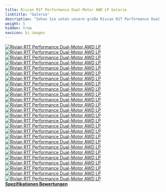 ```yaml
---
title: Rivian R1T Performance Dual-Motor AWD LP Galerie
linktitle: "Galerie"
description: "Sehen Sie unten unsere große Rivian R1T Performance Dual-Motor AWD LP Bildergalerie. Klicken Sie auf die Bilder für hochauflösende Versionen."
weight: 5
hidden: true
navicon: bi-images
---
```

<!-- markdownlint-disable MD033 -->
<div class="row" id ="my-gallery">
	<div class="pswp-grid-item col-6 col-md-4">
		<a href="https://media.evkx.net/multimedia/models/rivian/r1/r1t_performance_dual-motor_awd_lp/charging_1.jpg"
data-pswp-src="https://media.evkx.net/multimedia/models/rivian/r1/r1t_performance_dual-motor_awd_lp/charging_1.jpg"
data-pswp-width="2048"
data-pswp-height="1280" 
target="_blank">
			<img src="https://media.evkx.net/multimedia/models/rivian/r1/r1t_performance_dual-motor_awd_lp/charging_1_xst.jpg" alt="Rivian R1T Performance Dual-Motor AWD LP" class="img-fluid " />
		</a>
	</div>
	<div class="pswp-grid-item col-6 col-md-4">
		<a href="https://media.evkx.net/multimedia/models/rivian/r1/r1t_performance_dual-motor_awd_lp/charging_2.jpg"
data-pswp-src="https://media.evkx.net/multimedia/models/rivian/r1/r1t_performance_dual-motor_awd_lp/charging_2.jpg"
data-pswp-width="2880"
data-pswp-height="1920" 
target="_blank">
			<img src="https://media.evkx.net/multimedia/models/rivian/r1/r1t_performance_dual-motor_awd_lp/charging_2_xst.jpg" alt="Rivian R1T Performance Dual-Motor AWD LP" class="img-fluid " />
		</a>
	</div>
	<div class="pswp-grid-item col-6 col-md-4">
		<a href="https://media.evkx.net/multimedia/models/rivian/r1/r1t_performance_dual-motor_awd_lp/exterior_1.jpg"
data-pswp-src="https://media.evkx.net/multimedia/models/rivian/r1/r1t_performance_dual-motor_awd_lp/exterior_1.jpg"
data-pswp-width="2100"
data-pswp-height="1400" 
target="_blank">
			<img src="https://media.evkx.net/multimedia/models/rivian/r1/r1t_performance_dual-motor_awd_lp/exterior_1_xst.jpg" alt="Rivian R1T Performance Dual-Motor AWD LP" class="img-fluid " />
		</a>
	</div>
	<div class="pswp-grid-item col-6 col-md-4">
		<a href="https://media.evkx.net/multimedia/models/rivian/r1/r1t_performance_dual-motor_awd_lp/exterior_10.jpg"
data-pswp-src="https://media.evkx.net/multimedia/models/rivian/r1/r1t_performance_dual-motor_awd_lp/exterior_10.jpg"
data-pswp-width="2100"
data-pswp-height="1400" 
target="_blank">
			<img src="https://media.evkx.net/multimedia/models/rivian/r1/r1t_performance_dual-motor_awd_lp/exterior_10_xst.jpg" alt="Rivian R1T Performance Dual-Motor AWD LP" class="img-fluid " />
		</a>
	</div>
	<div class="pswp-grid-item col-6 col-md-4">
		<a href="https://media.evkx.net/multimedia/models/rivian/r1/r1t_performance_dual-motor_awd_lp/exterior_11.jpg"
data-pswp-src="https://media.evkx.net/multimedia/models/rivian/r1/r1t_performance_dual-motor_awd_lp/exterior_11.jpg"
data-pswp-width="1697"
data-pswp-height="1060" 
target="_blank">
			<img src="https://media.evkx.net/multimedia/models/rivian/r1/r1t_performance_dual-motor_awd_lp/exterior_11_xst.jpg" alt="Rivian R1T Performance Dual-Motor AWD LP" class="img-fluid " />
		</a>
	</div>
	<div class="pswp-grid-item col-6 col-md-4">
		<a href="https://media.evkx.net/multimedia/models/rivian/r1/r1t_performance_dual-motor_awd_lp/exterior_12.jpg"
data-pswp-src="https://media.evkx.net/multimedia/models/rivian/r1/r1t_performance_dual-motor_awd_lp/exterior_12.jpg"
data-pswp-width="2880"
data-pswp-height="1920" 
target="_blank">
			<img src="https://media.evkx.net/multimedia/models/rivian/r1/r1t_performance_dual-motor_awd_lp/exterior_12_xst.jpg" alt="Rivian R1T Performance Dual-Motor AWD LP" class="img-fluid " />
		</a>
	</div>
	<div class="pswp-grid-item col-6 col-md-4">
		<a href="https://media.evkx.net/multimedia/models/rivian/r1/r1t_performance_dual-motor_awd_lp/exterior_13.jpg"
data-pswp-src="https://media.evkx.net/multimedia/models/rivian/r1/r1t_performance_dual-motor_awd_lp/exterior_13.jpg"
data-pswp-width="2880"
data-pswp-height="1920" 
target="_blank">
			<img src="https://media.evkx.net/multimedia/models/rivian/r1/r1t_performance_dual-motor_awd_lp/exterior_13_xst.jpg" alt="Rivian R1T Performance Dual-Motor AWD LP" class="img-fluid " />
		</a>
	</div>
	<div class="pswp-grid-item col-6 col-md-4">
		<a href="https://media.evkx.net/multimedia/models/rivian/r1/r1t_performance_dual-motor_awd_lp/exterior_14.jpg"
data-pswp-src="https://media.evkx.net/multimedia/models/rivian/r1/r1t_performance_dual-motor_awd_lp/exterior_14.jpg"
data-pswp-width="2880"
data-pswp-height="1920" 
target="_blank">
			<img src="https://media.evkx.net/multimedia/models/rivian/r1/r1t_performance_dual-motor_awd_lp/exterior_14_xst.jpg" alt="Rivian R1T Performance Dual-Motor AWD LP" class="img-fluid " />
		</a>
	</div>
	<div class="pswp-grid-item col-6 col-md-4">
		<a href="https://media.evkx.net/multimedia/models/rivian/r1/r1t_performance_dual-motor_awd_lp/exterior_15.jpg"
data-pswp-src="https://media.evkx.net/multimedia/models/rivian/r1/r1t_performance_dual-motor_awd_lp/exterior_15.jpg"
data-pswp-width="2880"
data-pswp-height="1920" 
target="_blank">
			<img src="https://media.evkx.net/multimedia/models/rivian/r1/r1t_performance_dual-motor_awd_lp/exterior_15_xst.jpg" alt="Rivian R1T Performance Dual-Motor AWD LP" class="img-fluid " />
		</a>
	</div>
	<div class="pswp-grid-item col-6 col-md-4">
		<a href="https://media.evkx.net/multimedia/models/rivian/r1/r1t_performance_dual-motor_awd_lp/exterior_2.jpg"
data-pswp-src="https://media.evkx.net/multimedia/models/rivian/r1/r1t_performance_dual-motor_awd_lp/exterior_2.jpg"
data-pswp-width="2100"
data-pswp-height="1400" 
target="_blank">
			<img src="https://media.evkx.net/multimedia/models/rivian/r1/r1t_performance_dual-motor_awd_lp/exterior_2_xst.jpg" alt="Rivian R1T Performance Dual-Motor AWD LP" class="img-fluid " />
		</a>
	</div>
	<div class="pswp-grid-item col-6 col-md-4">
		<a href="https://media.evkx.net/multimedia/models/rivian/r1/r1t_performance_dual-motor_awd_lp/exterior_3.jpg"
data-pswp-src="https://media.evkx.net/multimedia/models/rivian/r1/r1t_performance_dual-motor_awd_lp/exterior_3.jpg"
data-pswp-width="2100"
data-pswp-height="1400" 
target="_blank">
			<img src="https://media.evkx.net/multimedia/models/rivian/r1/r1t_performance_dual-motor_awd_lp/exterior_3_xst.jpg" alt="Rivian R1T Performance Dual-Motor AWD LP" class="img-fluid " />
		</a>
	</div>
	<div class="pswp-grid-item col-6 col-md-4">
		<a href="https://media.evkx.net/multimedia/models/rivian/r1/r1t_performance_dual-motor_awd_lp/exterior_4.jpg"
data-pswp-src="https://media.evkx.net/multimedia/models/rivian/r1/r1t_performance_dual-motor_awd_lp/exterior_4.jpg"
data-pswp-width="2100"
data-pswp-height="1400" 
target="_blank">
			<img src="https://media.evkx.net/multimedia/models/rivian/r1/r1t_performance_dual-motor_awd_lp/exterior_4_xst.jpg" alt="Rivian R1T Performance Dual-Motor AWD LP" class="img-fluid " />
		</a>
	</div>
	<div class="pswp-grid-item col-6 col-md-4">
		<a href="https://media.evkx.net/multimedia/models/rivian/r1/r1t_performance_dual-motor_awd_lp/exterior_5.jpg"
data-pswp-src="https://media.evkx.net/multimedia/models/rivian/r1/r1t_performance_dual-motor_awd_lp/exterior_5.jpg"
data-pswp-width="2100"
data-pswp-height="1400" 
target="_blank">
			<img src="https://media.evkx.net/multimedia/models/rivian/r1/r1t_performance_dual-motor_awd_lp/exterior_5_xst.jpg" alt="Rivian R1T Performance Dual-Motor AWD LP" class="img-fluid " />
		</a>
	</div>
	<div class="pswp-grid-item col-6 col-md-4">
		<a href="https://media.evkx.net/multimedia/models/rivian/r1/r1t_performance_dual-motor_awd_lp/exterior_6.jpg"
data-pswp-src="https://media.evkx.net/multimedia/models/rivian/r1/r1t_performance_dual-motor_awd_lp/exterior_6.jpg"
data-pswp-width="2100"
data-pswp-height="1400" 
target="_blank">
			<img src="https://media.evkx.net/multimedia/models/rivian/r1/r1t_performance_dual-motor_awd_lp/exterior_6_xst.jpg" alt="Rivian R1T Performance Dual-Motor AWD LP" class="img-fluid " />
		</a>
	</div>
	<div class="pswp-grid-item col-6 col-md-4">
		<a href="https://media.evkx.net/multimedia/models/rivian/r1/r1t_performance_dual-motor_awd_lp/exterior_7.jpg"
data-pswp-src="https://media.evkx.net/multimedia/models/rivian/r1/r1t_performance_dual-motor_awd_lp/exterior_7.jpg"
data-pswp-width="2100"
data-pswp-height="1400" 
target="_blank">
			<img src="https://media.evkx.net/multimedia/models/rivian/r1/r1t_performance_dual-motor_awd_lp/exterior_7_xst.jpg" alt="Rivian R1T Performance Dual-Motor AWD LP" class="img-fluid " />
		</a>
	</div>
	<div class="pswp-grid-item col-6 col-md-4">
		<a href="https://media.evkx.net/multimedia/models/rivian/r1/r1t_performance_dual-motor_awd_lp/exterior_8.jpg"
data-pswp-src="https://media.evkx.net/multimedia/models/rivian/r1/r1t_performance_dual-motor_awd_lp/exterior_8.jpg"
data-pswp-width="2100"
data-pswp-height="1400" 
target="_blank">
			<img src="https://media.evkx.net/multimedia/models/rivian/r1/r1t_performance_dual-motor_awd_lp/exterior_8_xst.jpg" alt="Rivian R1T Performance Dual-Motor AWD LP" class="img-fluid " />
		</a>
	</div>
	<div class="pswp-grid-item col-6 col-md-4">
		<a href="https://media.evkx.net/multimedia/models/rivian/r1/r1t_performance_dual-motor_awd_lp/exterior_9.jpg"
data-pswp-src="https://media.evkx.net/multimedia/models/rivian/r1/r1t_performance_dual-motor_awd_lp/exterior_9.jpg"
data-pswp-width="2100"
data-pswp-height="1349" 
target="_blank">
			<img src="https://media.evkx.net/multimedia/models/rivian/r1/r1t_performance_dual-motor_awd_lp/exterior_9_xst.jpg" alt="Rivian R1T Performance Dual-Motor AWD LP" class="img-fluid " />
		</a>
	</div>
	<div class="pswp-grid-item col-6 col-md-4">
		<a href="https://media.evkx.net/multimedia/models/rivian/r1/r1t_performance_dual-motor_awd_lp/frunk_1.jpg"
data-pswp-src="https://media.evkx.net/multimedia/models/rivian/r1/r1t_performance_dual-motor_awd_lp/frunk_1.jpg"
data-pswp-width="2880"
data-pswp-height="1920" 
target="_blank">
			<img src="https://media.evkx.net/multimedia/models/rivian/r1/r1t_performance_dual-motor_awd_lp/frunk_1_xst.jpg" alt="Rivian R1T Performance Dual-Motor AWD LP" class="img-fluid " />
		</a>
	</div>
	<div class="pswp-grid-item col-6 col-md-4">
		<a href="https://media.evkx.net/multimedia/models/rivian/r1/r1t_performance_dual-motor_awd_lp/headlights_1.jpg"
data-pswp-src="https://media.evkx.net/multimedia/models/rivian/r1/r1t_performance_dual-motor_awd_lp/headlights_1.jpg"
data-pswp-width="2880"
data-pswp-height="1920" 
target="_blank">
			<img src="https://media.evkx.net/multimedia/models/rivian/r1/r1t_performance_dual-motor_awd_lp/headlights_1_xst.jpg" alt="Rivian R1T Performance Dual-Motor AWD LP" class="img-fluid " />
		</a>
	</div>
	<div class="pswp-grid-item col-6 col-md-4">
		<a href="https://media.evkx.net/multimedia/models/rivian/r1/r1t_performance_dual-motor_awd_lp/interior_1.jpg"
data-pswp-src="https://media.evkx.net/multimedia/models/rivian/r1/r1t_performance_dual-motor_awd_lp/interior_1.jpg"
data-pswp-width="2880"
data-pswp-height="1920" 
target="_blank">
			<img src="https://media.evkx.net/multimedia/models/rivian/r1/r1t_performance_dual-motor_awd_lp/interior_1_xst.jpg" alt="Rivian R1T Performance Dual-Motor AWD LP" class="img-fluid " />
		</a>
	</div>
	<div class="pswp-grid-item col-6 col-md-4">
		<a href="https://media.evkx.net/multimedia/models/rivian/r1/r1t_performance_dual-motor_awd_lp/interior_2.jpg"
data-pswp-src="https://media.evkx.net/multimedia/models/rivian/r1/r1t_performance_dual-motor_awd_lp/interior_2.jpg"
data-pswp-width="2880"
data-pswp-height="1920" 
target="_blank">
			<img src="https://media.evkx.net/multimedia/models/rivian/r1/r1t_performance_dual-motor_awd_lp/interior_2_xst.jpg" alt="Rivian R1T Performance Dual-Motor AWD LP" class="img-fluid " />
		</a>
	</div>
	<div class="pswp-grid-item col-6 col-md-4">
		<a href="https://media.evkx.net/multimedia/models/rivian/r1/r1t_performance_dual-motor_awd_lp/main_1.jpg"
data-pswp-src="https://media.evkx.net/multimedia/models/rivian/r1/r1t_performance_dual-motor_awd_lp/main_1.jpg"
data-pswp-width="2100"
data-pswp-height="1400" 
target="_blank">
			<img src="https://media.evkx.net/multimedia/models/rivian/r1/r1t_performance_dual-motor_awd_lp/main_1_xst.jpg" alt="Rivian R1T Performance Dual-Motor AWD LP" class="img-fluid " />
		</a>
	</div>
	<div class="pswp-grid-item col-6 col-md-4">
		<a href="https://media.evkx.net/multimedia/models/rivian/r1/r1t_performance_dual-motor_awd_lp/screens_1.jpg"
data-pswp-src="https://media.evkx.net/multimedia/models/rivian/r1/r1t_performance_dual-motor_awd_lp/screens_1.jpg"
data-pswp-width="1600"
data-pswp-height="1067" 
target="_blank">
			<img src="https://media.evkx.net/multimedia/models/rivian/r1/r1t_performance_dual-motor_awd_lp/screens_1_xst.jpg" alt="Rivian R1T Performance Dual-Motor AWD LP" class="img-fluid " />
		</a>
	</div>
	<div class="pswp-grid-item col-6 col-md-4">
		<a href="https://media.evkx.net/multimedia/models/rivian/r1/r1t_performance_dual-motor_awd_lp/screens_2.jpg"
data-pswp-src="https://media.evkx.net/multimedia/models/rivian/r1/r1t_performance_dual-motor_awd_lp/screens_2.jpg"
data-pswp-width="1534"
data-pswp-height="1016" 
target="_blank">
			<img src="https://media.evkx.net/multimedia/models/rivian/r1/r1t_performance_dual-motor_awd_lp/screens_2_xst.jpg" alt="Rivian R1T Performance Dual-Motor AWD LP" class="img-fluid " />
		</a>
	</div>
	<div class="pswp-grid-item col-6 col-md-4">
		<a href="https://media.evkx.net/multimedia/models/rivian/r1/r1t_performance_dual-motor_awd_lp/screens_3.jpg"
data-pswp-src="https://media.evkx.net/multimedia/models/rivian/r1/r1t_performance_dual-motor_awd_lp/screens_3.jpg"
data-pswp-width="2880"
data-pswp-height="1920" 
target="_blank">
			<img src="https://media.evkx.net/multimedia/models/rivian/r1/r1t_performance_dual-motor_awd_lp/screens_3_xst.jpg" alt="Rivian R1T Performance Dual-Motor AWD LP" class="img-fluid " />
		</a>
	</div>
	<div class="pswp-grid-item col-6 col-md-4">
		<a href="https://media.evkx.net/multimedia/models/rivian/r1/r1t_performance_dual-motor_awd_lp/trunk_1.jpg"
data-pswp-src="https://media.evkx.net/multimedia/models/rivian/r1/r1t_performance_dual-motor_awd_lp/trunk_1.jpg"
data-pswp-width="2880"
data-pswp-height="1920" 
target="_blank">
			<img src="https://media.evkx.net/multimedia/models/rivian/r1/r1t_performance_dual-motor_awd_lp/trunk_1_xst.jpg" alt="Rivian R1T Performance Dual-Motor AWD LP" class="img-fluid " />
		</a>
	</div>
</div>
<script type="module">
  import PhotoSwipeLightbox from '/js/photoswipe-lightbox.esm.js';
    const lightbox = new PhotoSwipeLightbox({
       gallery: '#my-gallery',
        children: 'a',
        pswpModule: () => import('/js/photoswipe.esm.js')
    });
lightbox.init();
</script>
<div class="mt-3 mb-3">
<a href="../specifications/" class="text-decoration-none text-black">
<strong><i class="bi-arrow-left"></i> Spezifikationen </strong>
</a>
<a href="../reviews/" class="text-decoration-none text-black float-end">
<strong>Bewertungen <i class="bi-arrow-right"></i></strong>
</a>
</div>
